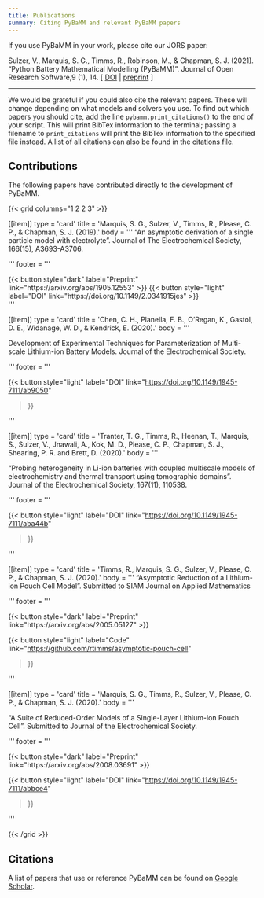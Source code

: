 ```yaml
---
title: Publications
summary: Citing PyBaMM and relevant PyBaMM papers
---
```

If you use PyBaMM in your work, please cite our JORS paper:

Sulzer, V., Marquis, S. G., Timms, R., Robinson, M., & Chapman, S. J. (2021).  “Python Battery Mathematical Modelling (PyBaMM)”. Journal of Open Research Software,9 (1), 14. [ [DOI](https://doi.org/10.5334/jors.309) | [preprint](https://ecsarxiv.org/67ckj/) ]

---

We would be grateful if you could also cite the relevant papers. These will change depending on what models and solvers you use. To find out which
papers you should cite, add the line `pybamm.print_citations()` to the end of your script. This will print BibTex information to the terminal; passing
a filename to `print_citations` will print the BibTex information to the specified file instead. A list of all citations can also be found in the [citations file](https://github.com/pybamm-team/PyBaMM/blob/develop/src/pybamm/CITATIONS.bib).

## Contributions

The following papers have contributed directly to the development of PyBaMM.


{{< grid columns="1 2 2 3" >}}

[[item]]
type = 'card'
title = 'Marquis,  S.  G., Sulzer, V.,  Timms,  R.,  Please,  C.  P.,  &  Chapman,  S.  J.  (2019).'
body = '''
“An  asymptotic derivation of a single particle model with electrolyte”. Journal of The Electrochemical Society, 166(15), A3693-A3706.

'''
footer = '''
<div class="custom-flex-btns">
{{< button
    style="dark"
    label="Preprint"
    link="https://arxiv.org/abs/1905.12553"
>}}
{{< button
    style="light"
    label="DOI"
    link="https://doi.org/10.1149/2.0341915jes"
>}}
</div>
'''

[[item]]
type = 'card'
title = 'Chen, C. H., Planella, F. B., O’Regan, K., Gastol, D. E., Widanage, W. D., & Kendrick, E. (2020).'
body = '''

Development of Experimental Techniques for Parameterization of Multi-scale Lithium-ion Battery Models. Journal of the Electrochemical Society.

'''
footer = '''
<div class="custom-flex-btns">

{{< button
    style="light"
    label="DOI"
    link="https://doi.org/10.1149/1945-7111/ab9050"
>}}
</div>
'''

[[item]]
type = 'card'
title = 'Tranter, T. G., Timms, R., Heenan, T., Marquis, S., Sulzer, V., Jnawali, A., Kok, M. D., Please, C. P., Chapman, S. J., Shearing, P. R. and Brett, D. (2020).'
body = '''


“Probing heterogeneity in Li-ion batteries with coupled multiscale models of electrochemistry and thermal transport using tomographic domains”. Journal of the Electrochemical Society, 167(11), 110538.

'''
footer = '''
<div class="custom-flex-btns">

{{< button
    style="light"
    label="DOI"
    link="https://doi.org/10.1149/1945-7111/aba44b"
>}}
</div>
'''

[[item]]
type = 'card'
title = 'Timms, R., Marquis, S. G., Sulzer, V., Please, C. P., & Chapman, S. J. (2020).'
body = '''
“Asymptotic Reduction of a Lithium-ion Pouch Cell Model”. Submitted to SIAM Journal on Applied Mathematics

'''
footer = '''
<div class="custom-flex-btns">
{{< button
    style="dark"
    label="Preprint"
    link="https://arxiv.org/abs/2005.05127"
>}}

{{< button
    style="light"
    label="Code"
    link="https://github.com/rtimms/asymptotic-pouch-cell"
>}}

</div>
'''

[[item]]
type = 'card'
title = 'Marquis, S. G., Timms, R., Sulzer, V., Please, C. P., & Chapman, S. J. (2020).'
body = '''

 “A Suite of Reduced-Order Models of a Single-Layer Lithium-ion Pouch Cell”. Submitted to Journal of the Electrochemical Society.

'''
footer = '''
<div class="custom-flex-btns">
{{< button
    style="dark"
    label="Preprint"
    link="https://arxiv.org/abs/2008.03691"
>}}

{{< button
    style="light"
    label="DOI"
    link="https://doi.org/10.1149/1945-7111/abbce4"
>}}
</div>
'''

{{< /grid >}}


## Citations

A list of papers that use or reference PyBaMM can be found on [Google Scholar](https://scholar.google.com/scholar?scisbd=2&hl=en&as_sdt=2005&sciodt=0,5&cites=3486438601842147343&scipsc=).
